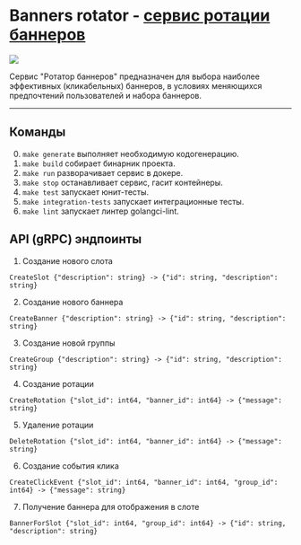 # Banners rotator - [сервис ротации баннеров](https://github.com/OtusGolang/final_project/blob/master/02-banners-rotation.md)

![](https://goreportcard.com/badge/github.com/igortheprogrammer/banners-rotator)

Сервис "Ротатор баннеров" предназначен для выбора наиболее эффективных (кликабельных) баннеров, в условиях меняющихся
предпочтений пользователей и набора баннеров.

---

## Команды

0. `make generate` выполняет необходимую кодогенерацию.
1. `make build` собирает бинарник проекта.
2. `make run` разворачивает сервис в докере.
3. `make stop` останавливает сервис, гасит контейнеры.
4. `make test` запускает юнит-тесты.
5. `make integration-tests` запускает интеграционные тесты.
6. `make lint` запускает линтер golangci-lint.

## API (gRPC) эндпоинты

1. Создание нового слота

```
CreateSlot {"description": string} -> {"id": string, "description": string}
```

2. Создание нового баннера

```
CreateBanner {"description": string} -> {"id": string, "description": string}
```

3. Создание новой группы

```
CreateGroup {"description": string} -> {"id": string, "description": string}
```

4. Создание ротации

```
CreateRotation {"slot_id": int64, "banner_id": int64} -> {"message": string}
```

5. Удаление ротации

```
DeleteRotation {"slot_id": int64, "banner_id": int64} -> {"message": string}
```

6. Создание события клика

```
CreateClickEvent {"slot_id": int64, "banner_id": int64, "group_id": int64} -> {"message": string}
```

7. Получение баннера для отображения в слоте

```
BannerForSlot {"slot_id": int64, "group_id": int64} -> {"id": string, "description": string}
```
